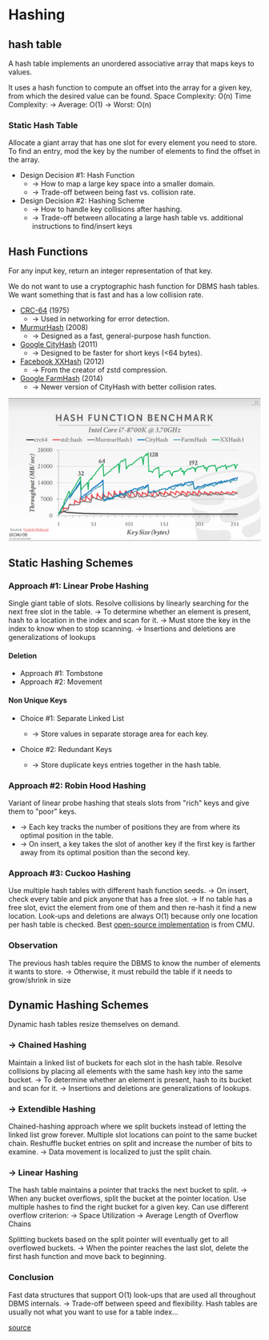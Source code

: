 # Hashing

## hash table

A hash table implements an unordered associative array that maps keys to values.

It uses a hash function to compute an offset into the array for a given key, from which the desired value can be found.
Space Complexity: O(n)
Time Complexity:
→ Average: O(1)
→ Worst: O(n)

### Static Hash Table

Allocate a giant array that has one slot for every element you need to store.
To find an entry, mod the key by the number of elements to find the offset in the array.

- Design Decision #1: Hash Function
  - → How to map a large key space into a smaller domain.
  - → Trade-off between being fast vs. collision rate.
- Design Decision #2: Hashing Scheme
  - → How to handle key collisions after hashing.
  - → Trade-off between allocating a large hash table vs. additional instructions to find/insert keys

## Hash Functions

For any input key, return an integer representation of that key.

We do not want to use a cryptographic hash function for DBMS hash tables.
We want something that is fast and has a low collision rate.

- [CRC-64](https://create.stephan-brumme.com/crc32/) (1975)
  - → Used in networking for error detection.
- [MurmurHash](https://github.com/aappleby/smhasher) (2008)
  - → Designed as a fast, general-purpose hash function.
- [Google CityHash](https://github.com/google/cityhash) (2011)
  - → Designed to be faster for short keys (<64 bytes).
- [Facebook XXHash](http://cyan4973.github.io/xxHash/) (2012)
  - → From the creator of zstd compression.
- [Google FarmHash](https://github.com/google/farmhash) (2014)
  - → Newer version of CityHash with better collision rates.

![Hash Function Benchmark](HashFunctionBenchmark.png "Hash Function Benchmark")

## Static Hashing Schemes

### Approach #1: Linear Probe Hashing

Single giant table of slots.
Resolve collisions by linearly searching for the next free slot in the table.
→ To determine whether an element is present, hash to a location in the index and scan for it.
→ Must store the key in the index to know when to stop scanning.
→ Insertions and deletions are generalizations of lookups

#### Deletion

- Approach #1: Tombstone
- Approach #2: Movement

#### Non Unique Keys

- Choice #1: Separate Linked List
  - → Store values in separate storage area for each key.

- Choice #2: Redundant Keys
  - → Store duplicate keys entries together in
the hash table.

### Approach #2: Robin Hood Hashing

Variant of linear probe hashing that steals slots from "rich" keys and give them to "poor" keys.

- → Each key tracks the number of positions they are from where its optimal position in the table.
- → On insert, a key takes the slot of another key if the first key is farther away from its optimal position than the second key.

### Approach #3: Cuckoo Hashing

Use multiple hash tables with different hash function seeds.
→ On insert, check every table and pick anyone that has a free slot.
→ If no table has a free slot, evict the element from one of them and then re-hash it find a new location.
Look-ups and deletions are always O(1) because only one location per hash table is checked.
Best [open-source implementation](https://github.com/efficient/libcuckoo) is from CMU.

### Observation

The previous hash tables require the DBMS to know the number of elements it wants to store.
→ Otherwise, it must rebuild the table if it needs to grow/shrink in size

## Dynamic Hashing Schemes

Dynamic hash tables resize themselves on demand.

### → Chained Hashing

Maintain a linked list of buckets for each slot in the hash table.
Resolve collisions by placing all elements with the same hash key into the same bucket.
→ To determine whether an element is present, hash to its bucket and scan for it.
→ Insertions and deletions are generalizations of lookups.

### → Extendible Hashing

Chained-hashing approach where we split buckets instead of letting the linked list grow forever.
Multiple slot locations can point to the same bucket chain.
Reshuffle bucket entries on split and increase the number of bits to examine.
→ Data movement is localized to just the split chain.

### → Linear Hashing

The hash table maintains a pointer that tracks the next bucket to split.
→ When any bucket overflows, split the bucket at the pointer location.
Use multiple hashes to find the right bucket for a given key.
Can use different overflow criterion:
→ Space Utilization
→ Average Length of Overflow Chains

Splitting buckets based on the split pointer will eventually get to all overflowed buckets.
→ When the pointer reaches the last slot, delete the first hash function and move back to beginning.

### Conclusion

Fast data structures that support O(1) look-ups that are used all throughout DBMS internals.
→ Trade-off between speed and flexibility.
Hash tables are usually not what you want to use for a table index…

[source](06-hashtables.pdf)